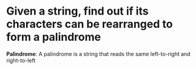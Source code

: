 # Given a string, find out if its characters can be rearranged to form a palindrome

**Palindrome**: A palindrome is a string that reads the same left-to-right and right-to-left